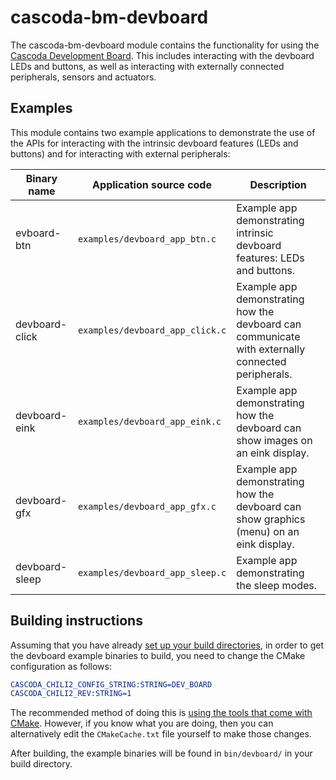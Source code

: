# cascoda-bm-devboard

The cascoda-bm-devboard module contains the functionality for using the [Cascoda Development Board](../../docs/how-to/howto-devboard.md). This includes interacting with the devboard LEDs and buttons, as well as interacting with externally connected peripherals, sensors and actuators.

## Examples

This module contains two example applications to demonstrate the use of the APIs for interacting with the intrinsic devboard features (LEDs and buttons) and for interacting with external peripherals:

| Binary name | Application source code |  Description|
| --- | --- | --- |
| evboard-btn | `examples/devboard_app_btn.c` | Example app demonstrating intrinsic devboard features: LEDs and buttons. |
| devboard-click | `examples/devboard_app_click.c` | Example app demonstrating how the devboard can communicate with externally connected peripherals. |
| devboard-eink | `examples/devboard_app_eink.c` | Example app demonstrating how the devboard can show images on an eink display. |
| devboard-gfx | `examples/devboard_app_gfx.c` | Example app demonstrating how the devboard can show graphics (menu) on an eink display. |
| devboard-sleep | `examples/devboard_app_sleep.c`  | Example app demonstrating the sleep modes. |

## Building instructions

Assuming that you have already [set up your build directories](../../README.md#building), in order to get the devboard example binaries to build, you need to change the CMake configuration as follows: 

```CMake
CASCODA_CHILI2_CONFIG_STRING:STRING=DEV_BOARD
CASCODA_CHILI2_REV:STRING=1
```

The recommended method of doing this is [using the tools that come with CMake](https://cmake.org/runningcmake/). However, if you know what you are doing, then you can alternatively edit the `CMakeCache.txt` file yourself to make those changes.

After building, the example binaries will be found in `bin/devboard/` in your build directory. 